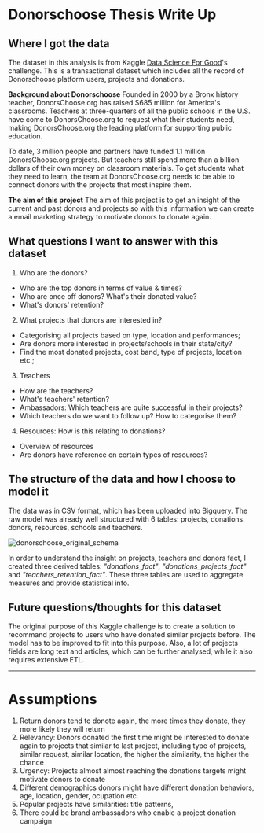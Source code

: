 # Donorschoose Thesis Write Up

## **Where I got the data**
The dataset in this analysis is from Kaggle [Data Science For Good](https://www.kaggle.com/donorschoose/io/home)'s challenge. This is a transactional dataset which includes all the record of Donorschoose platform users, projects and donations.

**Background about Donorschoose**
Founded in 2000 by a Bronx history teacher, DonorsChoose.org has raised $685 million for America's classrooms. Teachers at three-quarters of all the public schools in the U.S. have come to DonorsChoose.org to request what their students need, making DonorsChoose.org the leading platform for supporting public education.

To date, 3 million people and partners have funded 1.1 million DonorsChoose.org projects. But teachers still spend more than a billion dollars of their own money on classroom materials. To get students what they need to learn, the team at DonorsChoose.org needs to be able to connect donors with the projects that most inspire them.

**The aim of this project**
The aim of this project is to get an insight of the current and past donors and projects so with this information we can create a email marketing strategy to motivate donors to donate again.

## **What questions I want to answer with this dataset**

1. Who are the donors?
 * Who are the top donors in terms of value & times?
 * Who are once off donors? What's their donated value?
 * What's donors' retention?
2. What projects that donors are interested in?
 * Categorising all projects based on type, location and performances;
 * Are donors more interested in projects/schools in their state/city?
 * Find the most donated projects, cost band, type of projects, location etc.;
3. Teachers
  * How are the teachers?
  * What's teachers' retention?
  * Ambassadors: Which teachers are quite successful in their projects?
  * Which teachers do we want to follow up? How to categorise them?
4. Resources: How is this relating to donations?
* Overview of resources
* Are donors have reference on certain types of resources?

## **The structure of the data and how I choose to model it**
The data was in CSV format, which has been uploaded into Bigquery. The raw model was already well structured with 6 tables: projects, donations. donors, resources, schools and teachers.

<img src="https://image.ibb.co/jbATW8/donorschoose_original_schema.png" alt="donorschoose_original_schema" border="0">

In order to understand the insight on projects, teachers and donors fact, I created three derived tables: *"donations_fact"*, *"donations_projects_fact"* and *"teachers_retention_fact"*. These three tables are used to aggregate measures and provide statistical info.




## **Future questions/thoughts for this dataset**
The original purpose of this Kaggle challenge is to create a solution to recommand projects to users who have donated similar projects before. The model has to be improved to fit into this purpose.
Also, a lot of projects fields are long text and articles, which can be further analysed, while it also requires extensive ETL.



_________________________


# Assumptions
1. Return donors tend to donote again, the more times they donate, they more likely they will return
2. Relevancy: Donors donated the first time might be interested to donate again to projects that similar to last project, including type of projects, similar request, similar location, the higher the similarity, the higher the chance
3. Urgency: Projects almost almost reaching the donations targets might motivate donors to donate
4. Different demographics donors might have different donation behaviors, age, location, gender, ocupation etc.
5. Popular projects have similarities: title patterns,
6. There could be brand ambassadors who enable a project donation campaign
